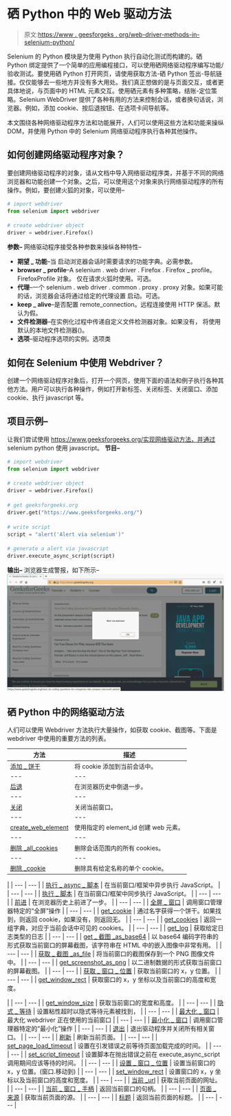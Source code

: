 # 硒 Python 中的 Web 驱动方法

> 原文:[https://www . geesforgeks . org/web-driver-methods-in-selenium-python/](https://www.geeksforgeeks.org/web-driver-methods-in-selenium-python/)

Selenium 的 Python 模块是为使用 Python 执行自动化测试而构建的。硒 Python 绑定提供了一个简单的应用编程接口，可以使用硒网络驱动程序编写功能/验收测试。要使用硒 Python 打开网页，请使用获取方法-硒 Python 签出-导航链接。仅仅能够去一些地方并没有多大用处。我们真正想做的是与页面交互，或者更具体地说，与页面中的 HTML 元素交互。使用硒元素有多种策略，结账-定位策略。Selenium WebDriver 提供了各种有用的方法来控制会话，或者换句话说，浏览器。例如，添加 cookie、按后退按钮、在选项卡间导航等。

本文围绕各种网络驱动程序方法和功能展开，人们可以使用这些方法和功能来操纵 DOM，并使用 Python 中的 Selenium 网络驱动程序执行各种其他操作。

## 如何创建网络驱动程序对象？

要创建网络驱动程序的对象，请从文档中导入网络驱动程序类，并基于不同的网络浏览器和功能创建一个对象。之后，可以使用这个对象来执行网络驱动程序的所有操作。例如，要创建火狐的对象，可以使用–

```py
# import webdriver
from selenium import webdriver

# create webdriver object
driver = webdriver.Firefox()

```

**参数–**
网络驱动程序接受各种参数来操纵各种特性–

*   **期望 _ 功能**–当
    启动浏览器会话时需要请求的功能字典。必需参数。
*   **browser _ profile**–A selenium . web driver . Firefox . Firefox _ profile。FirefoxProfile 对象。
    仅在请求火狐时使用。可选。
*   **代理**–一个 selenium . web driver . common . proxy . proxy 对象。如果可能的话，浏览器会话将通过给定的代理设置
    启动。可选。
*   **keep _ alive**–是否配置 remote_connection。远程连接使用
    HTTP 保活。默认为假。
*   **文件检测器**–在实例化过程中传递自定义文件检测器对象。如果没有，
    将使用默认的本地文件检测器()。
*   **选项**–驱动程序选项的实例。选项类

## 如何在 Selenium 中使用 Webdriver？

创建一个网络驱动程序对象后，打开一个网页，使用下面的语法和例子执行各种其他方法。用户可以执行各种操作，例如打开新标签、关闭标签、关闭窗口、添加 cookie、执行 javascript 等。

## 项目示例–

让我们尝试使用 https://www.geeksforgeeks.org/实现网络驱动方法，并通过 selenium python 使用 javascript。
**节目–**

```py
# import webdriver
from selenium import webdriver

# create webdriver object
driver = webdriver.Firefox()

# get geeksforgeeks.org
driver.get("https://www.geeksforgeeks.org/")

# write script
script = "alert('Alert via selenium')"

# generate a alert via javascript
driver.execute_async_script(script)
```

**输出–**
浏览器生成警报，如下所示–
![javascript-method-Selenium-Python](img/bcf58af7150b7b6ee6f9c96adaf973d9.png)

## 硒 Python 中的网络驱动方法

人们可以使用 Webdriver 方法执行大量操作，如获取 cookie、截图等。下面是 webdriver 中使用的重要方法的列表。

| 方法 | 描述 |
| --- | --- |
| [添加 _ 饼干](https://www.geeksforgeeks.org/add_cookie-driver-method-selenium-python/) | 将 cookie 添加到当前会话中。 |
| --- | --- |
| [后退](https://www.geeksforgeeks.org/back-driver-method-selenium-python/?ref=rp) | 在浏览器历史中倒退一步。 |
| --- | --- |
| [关闭](https://www.geeksforgeeks.org/close-driver-method-selenium-python/?ref=rp) | 关闭当前窗口。 |
| --- | --- |
| [create_web_element](https://www.geeksforgeeks.org/create_web_element-driver-method-selenium-python/?ref=rp) | 使用指定的 element_id 创建 web 元素。 |
| --- | --- |
| [删除 _all_cookies](https://www.geeksforgeeks.org/delete_all_cookies-driver-method-selenium-python/?ref=rp) | 删除会话范围内的所有 cookies。 |
| --- | --- |
| [删除 _cookie](https://www.geeksforgeeks.org/delete_cookie-driver-method-selenium-python/?ref=rp) | 删除具有给定名称的单个 cookie。

 |
| --- | --- |
| [执行 _ async _ 脚本](https://www.geeksforgeeks.org/execute_async_script-driver-method-selenium-python/) | 在当前窗口/框架中异步执行 JavaScript。 |
| --- | --- |
| [执行 _ 脚本](https://geeksforgeeks.org/execute_script-driver-method-selenium-python/) | 在当前窗口/框架中同步执行 JavaScript。 |
| --- | --- |
| [前进](https://www.geeksforgeeks.org/forward-driver-method-selenium-python/) | 在浏览器历史上前进了一步。 |
| --- | --- |
| [全屏 _ 窗口](https://www.geeksforgeeks.org/fullscreen_window-driver-method-selenium-python/) | 调用窗口管理器特定的“全屏”操作 |
| --- | --- |
| [get_cookie](https://www.geeksforgeeks.org/add_cookie-driver-method-selenium-python/?ref=rp) | 通过名字获得一个饼干。如果找到，则返回 cookie，如果没有，则返回无。 |
| --- | --- |
| [get_cookies](https://www.geeksforgeeks.org/get_cookies-driver-method-selenium-python/?ref=rp) | 返回一组字典，对应于当前会话中可见的 cookies。 |
| --- | --- |
| [get_log](https://www.geeksforgeeks.org/get_log-driver-method-selenium-python/?ref=rp) | 获取给定日志类型的日志 |
| --- | --- |
| [get _ 截图 _as_base64](https://www.geeksforgeeks.org/get_screenshot_as_base64-driver-method-selenium-python/?ref=rp) | 以 base64 编码字符串的形式获取当前窗口的屏幕截图，该字符串在 HTML 中的嵌入图像中非常有用。 |
| --- | --- |
| [获取 _ 截图 _as_file](https://www.geeksforgeeks.org/get_screenshot_as_file-driver-method-selenium-python/?ref=rp) | 将当前窗口的截图保存到一个 PNG 图像文件中。 |
| --- | --- |
| [get_screenshot_as_png](https://www.geeksforgeeks.org/get_screenshot_as_png-driver-method-selenium-python/?ref=rp) | 以二进制数据的形式获取当前窗口的屏幕截图。 |
| --- | --- |
| [获取 _ 窗口 _ 位置](https://www.geeksforgeeks.org/get_window_position-driver-method-selenium-python/?ref=rp) | 获取当前窗口的 x，y 位置。 |
| --- | --- |
| [get_window_rect](https://www.geeksforgeeks.org/get_window_rect-driver-method-selenium-python/?ref=rp) | 获取窗口的 x，y 坐标以及当前窗口的高度和宽度。

 |
| --- | --- |
| [get_window_size](https://www.geeksforgeeks.org/get_window_size-driver-method-selenium-python/) | 获取当前窗口的宽度和高度。 |
| --- | --- |
| [隐式 _ 等待](https://www.geeksforgeeks.org/implicitly_wait-driver-method-selenium-python/?ref=rp) | 设置粘性超时以隐式等待元素被找到， |
| --- | --- |
| [最大化 _ 窗口](https://www.geeksforgeeks.org/maximize_window-driver-method-selenium-python/?ref=rp) | 最大化 webdriver 正在使用的当前窗口 |
| --- | --- |
| [最小化 _ 窗口](https://www.geeksforgeeks.org/minimize_window-driver-method-selenium-python/?ref=rp) | 调用窗口管理器特定的“最小化”操作 |
| --- | --- |
| [退出](https://www.geeksforgeeks.org/quit-driver-method-selenium-python/) | 退出驱动程序并关闭所有相关窗口。 |
| --- | --- |
| [刷新](https://www.geeksforgeeks.org/refresh-driver-method-selenium-python/) | 刷新当前页面。 |
| --- | --- |
| [set_page_load_timeout](https://www.geeksforgeeks.org/set_page_load_timeout-driver-method-selenium-python/?ref=rp) | 设置在引发错误之前等待页面加载完成的时间。 |
| --- | --- |
| [set_script_timeout](https://www.geeksforgeeks.org/set_script_timeout-driver-method-selenium-python/?ref=rp) | 设置脚本在抛出错误之前在 execute_async_script 调用期间应该等待的时间。 |
| --- | --- |
| [设置 _ 窗口 _ 位置](https://geeksforgeeks.org/set_window_position-driver-method-selenium-python/) | 设置当前窗口的 x，y 位置。(窗口.移动到) |
| --- | --- |
| [set_window_rect](https://geeksforgeeks.org/set_window_rect-driver-method-selenium-python/) | 设置窗口的 x，y 坐标以及当前窗口的高度和宽度。 |
| --- | --- |
| [当前 _url](https://geeksforgeeks.org/current_url-driver-method-selenium-python/) | 获取当前页面的网址。 |
| --- | --- |
| [当前 _ 窗口 _ 手柄](https://geeksforgeeks.org/current_window_handle-driver-method-selenium-python/) | 返回当前窗口的句柄。 |
| --- | --- |
| [页面 _ 来源](https://geeksforgeeks.org/page_source-driver-method-selenium-python/) | 获取当前页面的源。 |
| --- | --- |
| [标题](https://geeksforgeeks.org/title-driver-method-selenium-python/) | 返回当前页面的标题。 |
| --- | --- |